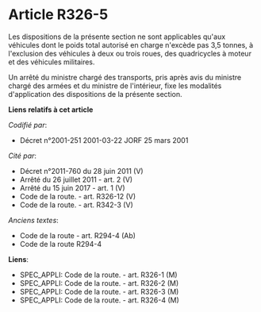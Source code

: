 # Article R326-5

Les dispositions de la présente section ne sont applicables qu'aux véhicules dont le poids total autorisé en charge n'excède
pas 3,5 tonnes, à l'exclusion des véhicules à deux ou trois roues, des quadricycles à moteur et des véhicules militaires.

Un arrêté du ministre chargé des transports, pris après avis du ministre chargé des armées et du ministre de l'intérieur,
fixe les modalités d'application des dispositions de la présente section.

**Liens relatifs à cet article**

_Codifié par_:

  - Décret n°2001-251 2001-03-22 JORF 25 mars 2001

_Cité par_:

  - Décret n°2011-760 du 28 juin 2011 (V)
  - Arrêté du 26 juillet 2011 - art. 2 (V)
  - Arrêté du 15 juin 2017 - art. 1 (V)
  - Code de la route. - art. R326-12 (V)
  - Code de la route. - art. R342-3 (V)

_Anciens textes_:

  - Code de la route - art. R294-4 (Ab)
  - Code de la route R294-4

**Liens**:

  - SPEC_APPLI: Code de la route. - art. R326-1 (M)
  - SPEC_APPLI: Code de la route. - art. R326-2 (M)
  - SPEC_APPLI: Code de la route. - art. R326-3 (M)
  - SPEC_APPLI: Code de la route. - art. R326-4 (M)
